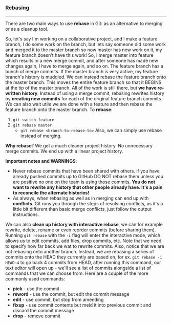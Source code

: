 ### Rebasing
---
There are two main ways to use **rebase** in Git: as an alternative to merging or as a cleanup tool.

So, let's say I'm working on a collaborative project, and I make a feature branch, I do some work on the branch, but lets say someone did some work and merged it to the master branch so now master has new work on it, my feature branch doesn't have this work! So, I merge master into feature which results in a new merge commit, and after someone has made new changes again, I have to merge again, and so on. The feature branch has a bunch of merge commits. If the master branch is very active, my feature branch's history is muddied. We can instead rebase the feature branch onto the master branch. This moves the entire feature branch so that it BEGINS at the tip of the master branch. All of the work is still there, but **we have re-written history**. Instead of using a merge commit, rebasing rewrites history by **creating new commits** for each of the original feature branch commits. We can also wait utile we are done with a feature and then rebase the feature branch onto the master branch. To **rebase**:
1. `git switch feature`
2. `git rebase master`
	 - `git rebase <branch-to-rebase-to>`
Also, we can simply use rebase instead of merging.

**Why rebase**? We get a much cleaner project history. No unnecessary merge commits. We end up with a linear project history.

**Important notes and WARNINGS**: 
- Never rebase commits that have been shared with others. if you have already pushed commits up to GitHub DO NOT rebase them unless you are positive no one on the team is using those commits. **You do not want to rewrite any history that other people already have. It's a pain to reconcile the alternate histories!**
- As always, when rebasing as well as in merging can end up with **conflicts**. Git runs you through the steps of resolving conflicts, as it's a little bit different than basic merge conflicts, just follow the output instructions.

We can also **clean up history with interactive rebase**, we can for example rewrite, delete, rename or even reorder commits (before sharing them). Running `git rebase` with the `-i` flag will enter the interactive mode, which allows us to edit commits, add files, drop commits, etc. Note that we need to specify how far back we wat to rewrite commits. Also, notice that we are not rebasing onto another branch. Instead, we are rebasing a series of commits onto the HEAD they currently are based on, for ex. `git rebase -i HEAD~4` to go back 4 commits from HEAD, after running this command, our text editor will open up - we'll see a list of commits alongside a list of commands that we can choose from. Here are a couple of the more commonly used commands:
- **pick** - use the commit
- **reword** - use the commit, but edit the commit message
- **edit** - use commit, but stop from amending
- **fixup** - use commit contents but meld it into previous commit and discard the commit message
- **drop** - remove commit
